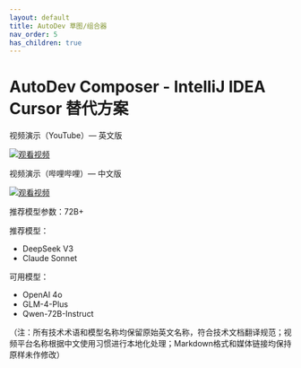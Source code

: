 ```yaml
---
layout: default
title: AutoDev 草图/组合器
nav_order: 5
has_children: true
---
```


# AutoDev Composer - IntelliJ IDEA Cursor 替代方案

视频演示（YouTube）— 英文版

[![观看视频](https://img.youtube.com/vi/1m3HJzw0YhA/sddefault.jpg)](https://youtu.be/1m3HJzw0YhA)

视频演示（哔哩哔哩）— 中文版

[![观看视频](https://img.youtube.com/vi/gVBTBdFV5hA/sddefault.jpg)](https://www.bilibili.com/video/BV115c6eUEps/)

推荐模型参数：72B+

推荐模型：
- DeepSeek V3
- Claude Sonnet

可用模型：
- OpenAI 4o
- GLM-4-Plus
- Qwen-72B-Instruct

（注：所有技术术语和模型名称均保留原始英文名称，符合技术文档翻译规范；视频平台名称根据中文使用习惯进行本地化处理；Markdown格式和媒体链接均保持原样未作修改）

